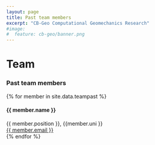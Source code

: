 ```yaml
---
layout: page
title: Past team members
excerpt: "CB-Geo Computational Geomechanics Research"
#image:
#  feature: cb-geo/banner.png
---
```


# Team

### Past team members
<!-- Team filled from _data/teampast.yaml-->
   <div class="team">
    {% for member in site.data.teampast %}
       <div class="user">
         <div class="userimg" style="background-image:url('{{ site.baseurl }}/images/cb-geo/team/{{ member.image }}')">
         </div>
         <h4>{{ member.name }}</h4>	
         {{ member.position }}, {{member.uni }}<br/>
	 <a href="mailto:{{ member.email }}">{{ member.email }}</a>
       </div>
    {% endfor %}
   </div>
<!-- End team -->
